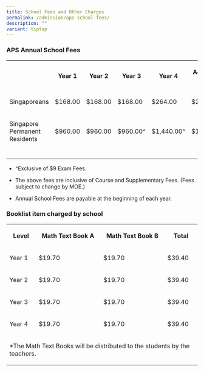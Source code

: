```yaml
---
title: School Fees and Other Charges
permalink: /admission/aps-school-fees/
description: ""
variant: tiptap
---
```

<h3>APS Annual School Fees</h3>
<table style="minWidth: 175px">
<colgroup>
<col>
<col>
<col>
<col>
<col>
<col>
<col>
</colgroup>
<tbody>
<tr>
<th rowspan="1" colspan="1">
<p></p>
</th>
<th rowspan="1" colspan="1">
<p>Year 1</p>
</th>
<th rowspan="1" colspan="1">
<p>Year 2</p>
</th>
<th rowspan="1" colspan="1">
<p>Year 3</p>
</th>
<th rowspan="1" colspan="1">
<p><strong>Year 4</strong>
</p>
</th>
<th rowspan="1" colspan="1">
<p>Academy Year 1</p>
</th>
<th rowspan="1" colspan="1">
<p>Academy Year 2</p>
</th>
</tr>
<tr>
<td rowspan="1" colspan="1">
<p>Singaporeans</p>
<p></p>
</td>
<td rowspan="1" colspan="1">
<p>$168.00</p>
</td>
<td rowspan="1" colspan="1">
<p>$168.00</p>
</td>
<td rowspan="1" colspan="1">
<p>$168.00</p>
</td>
<td rowspan="1" colspan="1">
<p>$264.00</p>
</td>
<td rowspan="1" colspan="1">
<p>$264.00</p>
</td>
<td rowspan="1" colspan="1">
<p>$264.00</p>
</td>
</tr>
<tr>
<td rowspan="1" colspan="1">
<p>Singapore Permanent Residents</p>
</td>
<td rowspan="1" colspan="1">
<p>$960.00</p>
</td>
<td rowspan="1" colspan="1">
<p>$960.00</p>
</td>
<td rowspan="1" colspan="1">
<p>$960.00^</p>
</td>
<td rowspan="1" colspan="1">
<p>$1,440.00^</p>
</td>
<td rowspan="1" colspan="1">
<p>$1,440.00</p>
</td>
<td rowspan="1" colspan="1">
<p>$1,440.00</p>
</td>
</tr>
<tr>
<td rowspan="1" colspan="1">
<p></p>
</td>
<td rowspan="1" colspan="1">
<p></p>
</td>
<td rowspan="1" colspan="1">
<p></p>
</td>
<td rowspan="1" colspan="1">
<p></p>
</td>
<td rowspan="1" colspan="1">
<p></p>
</td>
<td rowspan="1" colspan="1">
<p></p>
</td>
<td rowspan="1" colspan="1">
<p></p>
</td>
</tr>
</tbody>
</table>
<ul data-tight="true" class="tight">
<li>
<p>^Exclusive of $9 Exam Fees.</p>
</li>
<li>
<p>The above&nbsp;fees are inclusive of Course and Supplementary Fees. (Fees
subject to change by MOE.)</p>
</li>
<li>
<p>Annual School Fees are payable at the beginning of each year.</p>
</li>
</ul>
<p></p>
<h3>Booklist item charged by school</h3>
<table style="minWidth: 100px">
<colgroup>
<col>
<col>
<col>
<col>
</colgroup>
<tbody>
<tr>
<th rowspan="1" colspan="1">
<p>Level</p>
</th>
<th rowspan="1" colspan="1">
<p>Math Text Book A</p>
</th>
<th rowspan="1" colspan="1">
<p>Math Text Book B</p>
</th>
<th rowspan="1" colspan="1">
<p>Total</p>
</th>
</tr>
<tr>
<td rowspan="1" colspan="1">
<p>Year 1</p>
</td>
<td rowspan="1" colspan="1">
<p>$19.70</p>
</td>
<td rowspan="1" colspan="1">
<p>$19.70</p>
</td>
<td rowspan="1" colspan="1">
<p>$39.40</p>
</td>
</tr>
<tr>
<td rowspan="1" colspan="1">
<p>Year 2</p>
</td>
<td rowspan="1" colspan="1">
<p>$19.70</p>
</td>
<td rowspan="1" colspan="1">
<p>$19.70</p>
</td>
<td rowspan="1" colspan="1">
<p>$39.40</p>
</td>
</tr>
<tr>
<td rowspan="1" colspan="1">
<p>Year 3</p>
</td>
<td rowspan="1" colspan="1">
<p>$19.70</p>
</td>
<td rowspan="1" colspan="1">
<p>$19.70</p>
</td>
<td rowspan="1" colspan="1">
<p>$39.40</p>
</td>
</tr>
<tr>
<td rowspan="1" colspan="1">
<p>Year 4</p>
</td>
<td rowspan="1" colspan="1">
<p>$19.70</p>
</td>
<td rowspan="1" colspan="1">
<p>$19.70</p>
</td>
<td rowspan="1" colspan="1">
<p>$39.40</p>
</td>
</tr>
<tr>
<td rowspan="1" colspan="4">
<p>*The Math Text Books will be distributed to the students by the teachers.</p>
</td>
</tr>
</tbody>
</table>
<p></p>
<p></p>
<p></p>
<p></p>